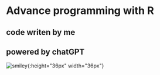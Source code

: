 # Advance programming with R
## code writen by me
## powered by chatGPT

![smiley](smiley.png){:height="36px" width="36px"}

